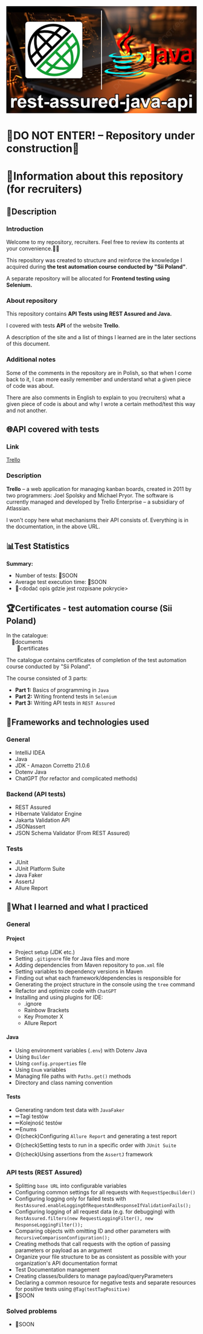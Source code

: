 <div align="center">
  <img src="project_banner.jpeg" alt="project banner, rest assured and java logo, project name">
</div>

# 🚧DO NOT ENTER! – Repository under construction🚧

# 📑Information about this repository (for recruiters)

## 📄Description

### Introduction

Welcome to my repository, recruiters. Feel free to review its contents at your convenience.🙋‍♂️

This repository was created to structure and reinforce the knowledge I acquired during **the test automation course
conducted by "Sii Poland"**.

A separate repository will be allocated for **Frontend testing using Selenium.**

### About repository

This repository contains **API Tests using REST Assured and Java.**

I covered with tests **API** of the website **Trello**.

A description of the site and a list of things I learned are in the later sections of this document.

### Additional notes

Some of the comments in the repository are in Polish, so that when I come back to it, I can more easily remember and
understand what a given piece of code was about.

There are also comments in English to explain to you (recruiters) what a given piece of code is about and why I wrote
a certain method/test this way and not another.

## 🌐API covered with tests

### Link

[Trello](https://developer.atlassian.com/cloud/trello/rest/api-group-actions/#api-group-actions)

### Description

**Trello** – a web application for managing kanban boards, created in 2011 by two programmers: Joel Spolsky
and Michael Pryor. The software is currently managed and developed by Trello Enterprise – a subsidiary of Atlassian.

I won't copy here what mechanisms their API consists of. Everything is in the documentation, in the above URL.

## 📊Test Statistics

**Summary:**
  - Number of tests: 🔴SOON
  - Average test execution time: 🔴SOON
  - 🔴\<dodać opis gdzie jest rozpisane pokrycie\>

## 🏆Certificates - test automation course (Sii Poland)

In the catalogue:  
&emsp;📁documents  
&emsp;&emsp;📁certificates

The catalogue contains certificates of completion of the test automation course conducted by "Sii Poland".

The course consisted of 3 parts:

- **Part 1:** Basics of programming in `Java`
- **Part 2:** Writing frontend tests in `Selenium`
- **Part 3:** Writing API tests in `REST Assured`

## 🧰Frameworks and technologies used

### General

- IntelliJ IDEA
- Java
- JDK - Amazon Corretto 21.0.6
- Dotenv Java
- ChatGPT (for refactor and complicated methods)

### Backend (API tests)

- REST Assured
- Hibernate Validator Engine
- Jakarta Validation API
- JSONassert
- JSON Schema Validator (From REST Assured)

### Tests

- JUnit
- JUnit Platform Suite
- Java Faker
- AssertJ
- Allure Report

## 🎯What I learned and what I practiced

### General

#### Project

- Project setup (JDK etc.)
- Setting `.gitignore` file for Java files and more
- Adding dependencies from Maven repository to `pom.xml` file
- Setting variables to dependency versions in Maven
- Finding out what each framework/dependencies is responsible for
- Generating the project structure in the console using the `tree` command
- Refactor and optimize code with `ChatGPT`
- Installing and using plugins for IDE:
    - .ignore
    - Rainbow Brackets
    - Key Promoter X
    - Allure Report

#### Java

- Using environment variables (`.env`) with Dotenv Java
- Using `Builder`
- Using `config.properties` file
- Using `Enum` variables
- Managing file paths with `Paths.get()` methods
- Directory and class naming convention

#### Tests

- Generating random test data with `JavaFaker`
- ✏Tagi testów
- ✏Kolejność testów
- ✏Enums
- 🟡(check)Configuring `Allure Report` and generating a test report
- 🟡(check)Setting tests to run in a specific order with `JUnit Suite`
- 🟡(check)Using assertions from the `AssertJ` framework

### API tests (REST Assured)

- Splitting `base URL` into configurable variables
- Configuring common settings for all requests with `RequestSpecBuilder()`
- Configuring logging only for failed tests with `RestAssured.enableLoggingOfRequestAndResponseIfValidationFails();`
- Configuring logging of all request data (e.g. for debugging) with `RestAssured.filters(new RequestLoggingFilter(), new ResponseLoggingFilter());`
- Comparing objects with omitting ID and other parameters with `RecursiveComparisonConfiguration();`
- Creating methods that call requests with the option of passing parameters or payload as an argument
- Organize your file structure to be as consistent as possible with your organization's API documentation format
- Test Documentation management
- Creating classes/builders to manage payload/queryParameters
- Declaring a common resource for negative tests and separate resources for positive tests using `@Tag(testTagPositive)`
- 🔴SOON

### Solved problems

- 🔴SOON
